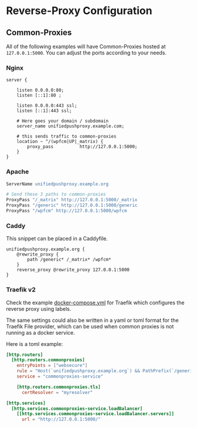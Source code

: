 # Reverse-Proxy Configuration

## Common-Proxies

All of the following examples will have Common-Proxies hosted at `127.0.0.1:5000`. You can adjust the ports according to your needs.

### Nginx

```nginx
server {

	listen 0.0.0.0:80;
	listen [::1]:80 ;

	listen 0.0.0.0:443 ssl;
	listen [::1]:443 ssl;

	# Here goes your domain / subdomain
	server_name unifiedpushproxy.example.com;

	# this sends traffic to common-proxies
	location ~ ^/(wpfcm|UP|_matrix) {
		proxy_pass			http://127.0.0.1:5000;
	}
}
```

### Apache

```apache
ServerName unifiedpushproxy.example.org

# Send these 3 paths to common-proxies
ProxyPass "/_matrix" http://127.0.0.1:5000/_matrix
ProxyPass "/generic" http://127.0.0.1:5000/generic
ProxyPass "/wpfcm" http://127.0.0.1:5000/wpfcm
```

### Caddy

This snippet can be placed in a Caddyfile.
```caddy
unifiedpushproxy.example.org {
    @rewrite_proxy {
        path /generic* /_matrix* /wpfcm*
    }
    reverse_proxy @rewrite_proxy 127.0.0.1:5000
}
```

### Traefik v2

Check the example [docker-compose.yml](./docker-compose-traefik.yml) for Traefik which configures the reverse proxy using labels.

The same settings could also be written in a yaml or toml format for the Traefik File provider, which can be used when common proxies is not running as a docker service.

Here is a toml example:

```toml
[http.routers]
  [http.routers.commonproxies]
    entryPoints = ["websecure"]
    rule = "Host(`unifiedpushproxy.example.org`) && PathPrefix(`/generic`, `/wpfcm`, `/_matrix`)"
    service = "commonproxies-service"

    [http.routers.commonproxies.tls]
      certResolver = "myresolver"

[http.services]
  [http.services.commonproxies-service.loadBalancer]
    [[http.services.commonproxies-service.loadBalancer.servers]]
      url = "http://127.0.0.1:5000/"
```
